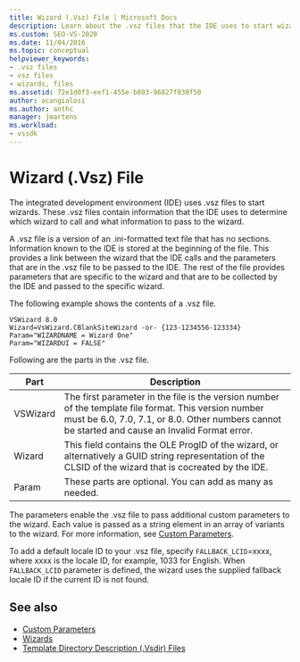 ```yaml
---
title: Wizard (.Vsz) File | Microsoft Docs
description: Learn about the .vsz files that the IDE uses to start wizards. The files contain information about which wizard to call and what to pass to the wizard.
ms.custom: SEO-VS-2020
ms.date: 11/04/2016
ms.topic: conceptual
helpviewer_keywords:
- .vsz files
- vsz files
- wizards, files
ms.assetid: 72e1d0f3-eef1-455e-b803-96827f030f50
author: acangialosi
ms.author: anthc
manager: jmartens
ms.workload:
- vssdk
---
```

# Wizard (.Vsz) File

The integrated development environment (IDE) uses .vsz files to start wizards. These .vsz files contain information that the IDE uses to determine which wizard to call and what information to pass to the wizard.

A .vsz file is a version of an .ini-formatted text file that has no sections. Information known to the IDE is stored at the beginning of the file. This provides a link between the wizard that the IDE calls and the parameters that are in the .vsz file to be passed to the IDE. The rest of the file provides parameters that are specific to the wizard and that are to be collected by the IDE and passed to the specific wizard.

The following example shows the contents of a .vsz file.

```
VSWizard 8.0
Wizard=VsWizard.CBlankSiteWizard -or- {123-1234556-123334}
Param="WIZARDNAME = Wizard One"
Param="WIZARDUI = FALSE"
```

Following are the parts in the .vsz file.

|Part|Description|
|----------|-----------------|
|VSWizard|The first parameter in the file is the version number of the template file format. This version number must be 6.0, 7.0, 7.1, or 8.0. Other numbers cannot be started and cause an Invalid Format error.|
|Wizard|This field contains the OLE ProgID of the wizard, or alternatively a GUID string representation of the CLSID of the wizard that is cocreated by the IDE.|
|Param|These parts are optional. You can add as many as needed.|

The parameters enable the .vsz file to pass additional custom parameters to the wizard. Each value is passed as a string element in an array of variants to the wizard. For more information, see [Custom Parameters](../../extensibility/internals/custom-parameters.md).

To add a default locale ID to your .vsz file, specify `FALLBACK_LCID`=xxxx, where xxxx is the locale ID, for example, 1033 for English. When `FALLBACK_LCID` parameter is defined, the wizard uses the supplied fallback locale ID if the current ID is not found.

## See also

- [Custom Parameters](../../extensibility/internals/custom-parameters.md)
- [Wizards](../../extensibility/internals/wizards.md)
- [Template Directory Description (.Vsdir) Files](../../extensibility/internals/template-directory-description-dot-vsdir-files.md)
